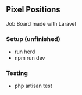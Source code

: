 
## Pixel Positions

Job Board made with Laravel

### Setup (unfinished)

- run herd 
- npm run dev

### Testing

- php artisan test